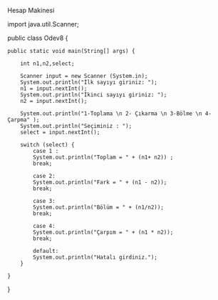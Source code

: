 Hesap Makinesi

import java.util.Scanner;

public class Odev8 {

    public static void main(String[] args) {

        int n1,n2,select;

        Scanner input = new Scanner (System.in);
        System.out.println("İlk sayıyı giriniz: ");
        n1 = input.nextInt();
        System.out.println("İkinci sayıyı giriniz: ");
        n2 = input.nextInt();

        System.out.println("1-Toplama \n 2- Çıkarma \n 3-Bölme \n 4-Çarpma" );
        System.out.println("Seçiminiz : ");
        select = input.nextInt();

        switch (select) {
            case 1 :
            System.out.println("Toplam = " + (n1+ n2)) ;
            break;

            case 2:
            System.out.println("Fark = " + (n1 - n2));
            break;

            case 3:
            System.out.println("Bölüm = " + (n1/n2));
            break;

            case 4:
            System.out.println("Çarpım = " + (n1 * n2));
            break;

            default:
            System.out.println("Hatalı girdiniz.");
        }

    }


}
